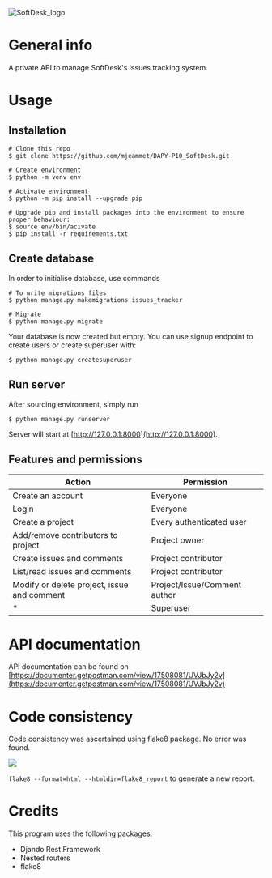 ![SoftDesk_logo](./logo_softdesk.png)

# General info

A private API to manage SoftDesk's issues tracking system. 

# Usage

## Installation

```
# Clone this repo
$ git clone https://github.com/mjeammet/DAPY-P10_SoftDesk.git

# Create environment
$ python -m venv env

# Activate environment
$ python -m pip install --upgrade pip

# Upgrade pip and install packages into the environment to ensure proper behaviour:
$ source env/bin/acivate
$ pip install -r requirements.txt
```

## Create database

In order to initialise database, use commands
```
# To write migrations files
$ python manage.py makemigrations issues_tracker

# Migrate
$ python manage.py migrate
```

Your database is now created but empty. You can use signup endpoint to create users or create superuser with:
```
$ python manage.py createsuperuser
```

## Run server

After sourcing environment, simply run
```
$ python manage.py runserver
```

Server will start at [http://127.0.0.1:8000](http://127.0.0.1:8000).

## Features and permissions

| Action | Permission |
|-|-|
| Create an account | Everyone |
| Login | Everyone |
| Create a project | Every authenticated user |
| Add/remove contributors to project | Project owner |
| Create issues and comments | Project contributor |
| List/read issues and comments | Project contributor |
| Modify or delete project, issue and comment | Project/Issue/Comment author |
| * | Superuser |

# API documentation 

API documentation can be found on [https://documenter.getpostman.com/view/17508081/UVJbJy2v](https://documenter.getpostman.com/view/17508081/UVJbJy2v)

# Code consistency

Code consistency was ascertained using flake8 package. No error was found. 

![](./flake8_report.png)

`flake8 --format=html --htmldir=flake8_report` to generate a new report.

# Credits

This program uses the following packages:
- Djando Rest Framework
- Nested routers
- flake8
